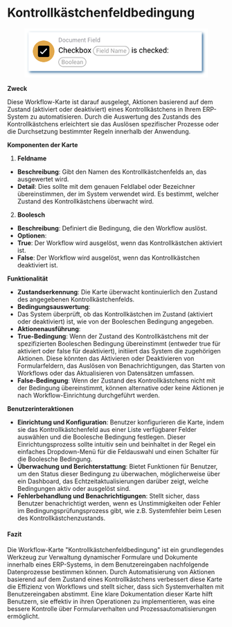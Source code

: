 # Kontrollkästchenfeldbedingung

<figure><img src="../../../.gitbook/assets/userlmn_b689c7ce31284b4635be85f674a90917.png" alt=""><figcaption></figcaption></figure>

**Zweck**

Diese Workflow-Karte ist darauf ausgelegt, Aktionen basierend auf dem Zustand (aktiviert oder deaktiviert) eines Kontrollkästchens in Ihrem ERP-System zu automatisieren. Durch die Auswertung des Zustands des Kontrollkästchens erleichtert sie das Auslösen spezifischer Prozesse oder die Durchsetzung bestimmter Regeln innerhalb der Anwendung.

**Komponenten der Karte**

1. **Feldname**
* **Beschreibung**: Gibt den Namen des Kontrollkästchenfelds an, das ausgewertet wird.
* **Detail**: Dies sollte mit dem genauen Feldlabel oder Bezeichner übereinstimmen, der im System verwendet wird. Es bestimmt, welcher Zustand des Kontrollkästchens überwacht wird.
2. **Boolesch**
* **Beschreibung**: Definiert die Bedingung, die den Workflow auslöst.
* **Optionen**:
* **True**: Der Workflow wird ausgelöst, wenn das Kontrollkästchen aktiviert ist.
* **False**: Der Workflow wird ausgelöst, wenn das Kontrollkästchen deaktiviert ist.

**Funktionalität**

* **Zustandserkennung**: Die Karte überwacht kontinuierlich den Zustand des angegebenen Kontrollkästchenfelds.
* **Bedingungsauswertung**:
* Das System überprüft, ob das Kontrollkästchen im Zustand (aktiviert oder deaktiviert) ist, wie von der Booleschen Bedingung angegeben.
* **Aktionenausführung**:
* **True-Bedingung**: Wenn der Zustand des Kontrollkästchens mit der spezifizierten Booleschen Bedingung übereinstimmt (entweder true für aktiviert oder false für deaktiviert), initiiert das System die zugehörigen Aktionen. Diese könnten das Aktivieren oder Deaktivieren von Formularfeldern, das Auslösen von Benachrichtigungen, das Starten von Workflows oder das Aktualisieren von Datensätzen umfassen.
* **False-Bedingung**: Wenn der Zustand des Kontrollkästchens nicht mit der Bedingung übereinstimmt, können alternative oder keine Aktionen je nach Workflow-Einrichtung durchgeführt werden.

**Benutzerinteraktionen**

* **Einrichtung und Konfiguration**: Benutzer konfigurieren die Karte, indem sie das Kontrollkästchenfeld aus einer Liste verfügbarer Felder auswählen und die Boolesche Bedingung festlegen. Dieser Einrichtungsprozess sollte intuitiv sein und beinhaltet in der Regel ein einfaches Dropdown-Menü für die Feldauswahl und einen Schalter für die Boolesche Bedingung.
* **Überwachung und Berichterstattung**: Bietet Funktionen für Benutzer, um den Status dieser Bedingung zu überwachen, möglicherweise über ein Dashboard, das Echtzeitaktualisierungen darüber zeigt, welche Bedingungen aktiv oder ausgelöst sind.
* **Fehlerbehandlung und Benachrichtigungen**: Stellt sicher, dass Benutzer benachrichtigt werden, wenn es Unstimmigkeiten oder Fehler im Bedingungsprüfungsprozess gibt, wie z.B. Systemfehler beim Lesen des Kontrollkästchenzustands.

#### Fazit

Die Workflow-Karte "Kontrollkästchenfeldbedingung" ist ein grundlegendes Werkzeug zur Verwaltung dynamischer Formulare und Dokumente innerhalb eines ERP-Systems, in dem Benutzereingaben nachfolgende Datenprozesse bestimmen können. Durch Automatisierung von Aktionen basierend auf dem Zustand eines Kontrollkästchens verbessert diese Karte die Effizienz von Workflows und stellt sicher, dass sich Systemverhalten mit Benutzereingaben abstimmt. Eine klare Dokumentation dieser Karte hilft Benutzern, sie effektiv in ihren Operationen zu implementieren, was eine bessere Kontrolle über Formularverhalten und Prozessautomatisierungen ermöglicht.
